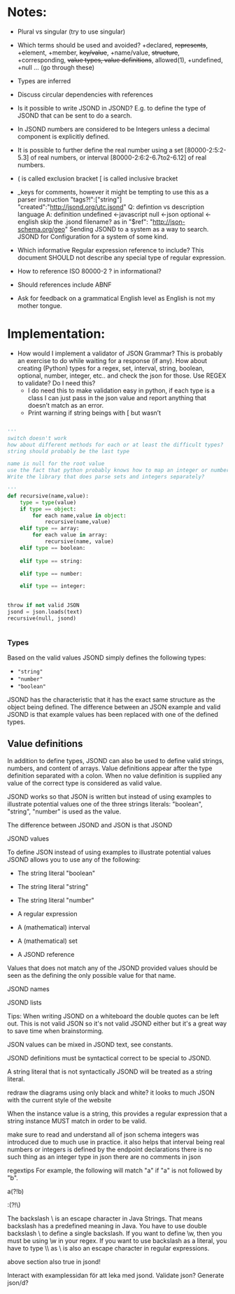 
# Notes:

- Plural vs singular (try to use singular)
- Which terms should be used and avoided? +declared, ~~represents~~, +element, +member, ~~key/value~~, +name/value, ~~structure~~, +corresponding, ~~value types, value definitions~~, allowed(1), +undefined, +null … (go through these)
- Types are inferred
- Discuss circular dependencies with references
- Is it possible to write JSOND in JSOND? E.g. to define the type of JSOND that can be sent to do a search.
- In JSOND numbers are considered to be Integers unless a decimal component is explicitly defined.
- It is possible to further define the real number using a set [80000-2:5:2-5.3] of real numbers, or interval [80000-2:6:2-6.7to2-6.12] of real numbers.
- ( is called exclusion bracket
[ is called inclusive bracket
- _keys for comments, however it might be tempting to use this as a parser instruction
"tags?!":["string"]
"created":"http://jsond.org/utc.jsond"
Q: defintion vs description language A: definition
undefined <-javascript
null <-json
optional <-english
skip the .jsond filename? as in "$ref": "http://json-schema.org/geo"
Sending JSOND to a system as a way to search.
JSOND for Configuration for a system of some kind.

- Which informative Regular expression reference to include? This document SHOULD not describe any special type of regular expression.
- How to reference ISO 80000-2 ? in informational?
- Should references include ABNF
- Ask for feedback on a grammatical English level as English is not my mother tongue.

# Implementation:

- How would I implement a validator of JSON Grammar? This is probably an exercise to do while waiting for a response (if any). How about creating (Python) types for a regex, set, interval, string, boolean, optional, number, integer, etc.. and check the json for those. Use REGEX to validate? Do I need this?
	- I do need this to make validation easy in python, if each type is a class I can just pass in the json value and report anything that doesn’t match as an error.
	- Print warning if string beings with [ but wasn’t 

```python

''' 
switch doesn't work
how about different methods for each or at least the difficult types?
string should probably be the last type

name is null for the root value
use the fact that python probably knows how to map an integer or number from json to python internal. e.g. unwrap from within string and use json.loads to create a python representation to do that. That way there is no need for a regex for a number.
Write the library that does parse sets and integers separately?

'''
def recursive(name,value):
	type = type(value)
	if type == object:
		for each name,value in object:
			recursive(name,value)
	elif type == array:
		for each value in array:
			recursive(name, value)
	elif type == boolean:
			
	elif type == string:

	elif type == number:

	elif type == integer:
		

throw if not valid JSON
jsond = json.loads(text)
recursive(null, jsond)



```



### Types

Based on the valid values JSOND simply defines the following types:

- `"string"`
- `"number"`
- `"boolean"`

JSOND has the characteristic that it has the exact same structure as the object being defined. The difference between an JSON example and valid JSOND is that example values has been replaced with one of the defined types.

## Value definitions

In addition to define types, JSOND can also be used to define valid strings, numbers, and content of arrays. Value definitions appear after the type definition separated with a colon. When no value definition is supplied any value of the correct type is considered as valid value.



JSOND works so that JSON is written but instead of using examples to illustrate potential values one of the three strings literals: "boolean", "string", "number" is used as the value.

The difference between JSOND and JSON is that JSOND

JSOND values

To define JSON instead of using examples to illustrate potential values JSOND allows you to use any of the following:

- The string literal "boolean"
- The string literal "string"
- The string literal "number"

- A regular expression
- A (mathematical) interval
- A (mathematical) set

- A JSOND reference

Values that does not match any of the JSOND provided values should be seen as the defining the only possible value for that name.


JSOND names

JSOND lists

Tips: When writing JSOND on a whiteboard the double quotes can be left out. This is not valid JSON so it's not valid JSOND either but it's a great way to save time when brainstorming.

JSON values can be mixed in JSOND text, see constants.

JSOND definitions must be syntactical correct to be special to JSOND.

A string literal that is not syntactically JSOND will be treated as a string literal.



redraw the diagrams using only black and white? it looks to much JSON with the current style of the website



When the instance value is a string, this provides a regular
   expression that a string instance MUST match in order to be valid.
   

make sure to read and understand all of json schema
integers was introduced due to much use in practice. it also helps that interval being real numbers or integers is defined by the endpoint declarations
there is no such thing as an integer type in json
there are no comments in json

regextips
For example, the following will match "a" if "a" is not followed by "b".

a(?!b)

:(?!\\)


The backslash \ is an escape character in Java Strings. That means backslash has a predefined meaning in Java. You have to use double backslash \\ to define a single backslash. If you want to define \w, then you must be using \\w in your regex. If you want to use backslash as a literal, you have to type \\\\ as \ is also an escape character in regular expressions.

above section also true in jsond!




Interact with examplessidan för att leka med jsond. Validate json? Generate json/d?



